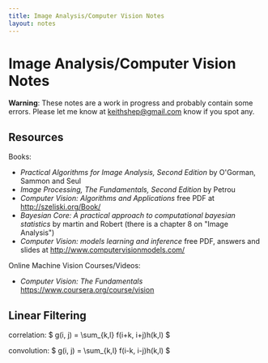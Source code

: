```yaml
---
title: Image Analysis/Computer Vision Notes
layout: notes
---
```


# Image Analysis/Computer Vision Notes

__Warning__: These notes are a work in progress and probably contain some errors. Please let me know at [keithshep@gmail.com](mailto:keithshep@gmail.com) know if you spot any.

## Resources

Books:
* *Practical Algorithms for Image Analysis, Second Edition* by O'Gorman, Sammon and Seul
* *Image Processing, The Fundamentals, Second Edition* by Petrou
* *Computer Vision: Algorithms and Applications* free PDF at http://szeliski.org/Book/
* *Bayesian Core: A practical approach to computational bayesian statistics* by martin and Robert (there is a chapter 8 on "Image Analysis")
* *Computer Vision: models learning and inference* free PDF, answers and slides at http://www.computervisionmodels.com/

Online Machine Vision Courses/Videos:

* *Computer Vision: The Fundamentals* https://www.coursera.org/course/vision

## Linear Filtering

correlation: $ g(i, j) = \sum_{k,l} f(i+k, i+j)h(k,l) $

convolution: $ g(i, j) = \sum_{k,l} f(i-k, i-j)h(k,l) $
